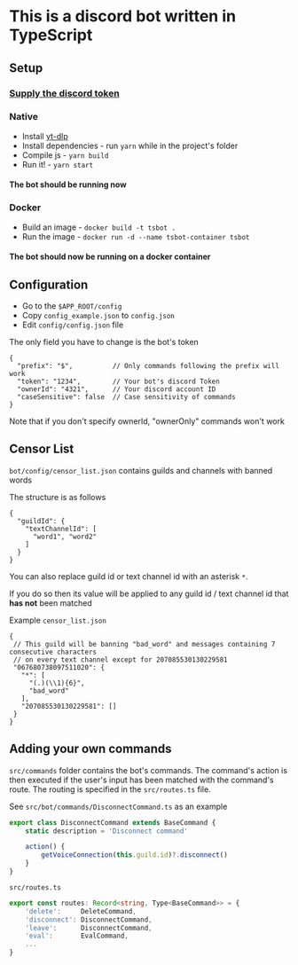 # This is a discord bot written in TypeScript
## Setup

### [Supply the discord token](#Configuration)
### Native

* Install [yt-dlp](https://github.com/yt-dlp/yt-dlp)
* Install dependencies - run `yarn` while in the project's folder
* Compile js - `yarn build`
* Run it! - `yarn start`

#### The bot should be running now

### Docker

* Build an image - `docker build -t tsbot .`
* Run the image - `docker run -d --name tsbot-container tsbot`

#### The bot should now be running on a docker container

## Configuration

* Go to the `$APP_ROOT/config`
* Copy `config_example.json` to `config.json`
* Edit `config/config.json` file

The only field you have to change is the bot's token
```json5
{
  "prefix": "$",          // Only commands following the prefix will work
  "token": "1234",        // Your bot's discord Token
  "ownerId": "4321",      // Your discord account ID
  "caseSensitive": false  // Case sensitivity of commands
}
```
Note that if you don't specify ownerId, "ownerOnly" commands won't work

## Censor List
`bot/config/censor_list.json` contains guilds and channels with banned words

The structure is as follows
```json5
{
  "guildId": {
    "textChannelId": [
      "word1", "word2"
    ]
  }
}
```
You can also replace guild id or text channel id with an asterisk `*`.

If you do so then its value will be applied to any guild id / text channel id that **has not** been matched

Example `censor_list.json`
```json5
{
 // This guild will be banning "bad_word" and messages containing 7 consecutive characters 
 // on every text channel except for 207085530130229581
 "067680738097511020": { 
   "*": [
     "(.)(\\1){6}",
     "bad_word"
   ],
   "207085530130229581": []
 }
}
```

Adding your own commands
---
`src/commands` folder contains the bot's commands.
The command's action is then executed if the user's input has been matched with the command's route.
The routing is specified in the `src/routes.ts` file.

See `src/bot/commands/DisconnectCommand.ts` as an example
```ts
export class DisconnectCommand extends BaseCommand {
    static description = 'Disconnect command'

    action() {
        getVoiceConnection(this.guild.id)?.disconnect()
    }
}

```

`src/routes.ts`
```ts
export const routes: Record<string, Type<BaseCommand>> = {
    'delete':     DeleteCommand,
    'disconnect': DisconnectCommand,
    'leave':      DisconnectCommand,
    'eval':       EvalCommand,
    ...
}
```
